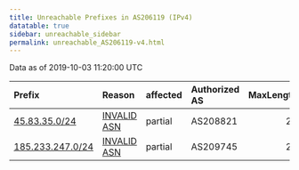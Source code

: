 ```yaml
---
title: Unreachable Prefixes in AS206119 (IPv4)
datatable: true
sidebar: unreachable_sidebar
permalink: unreachable_AS206119-v4.html
---
```


Data as of 2019-10-03 11:20:00 UTC


<div class="datatable-begin"></div>

| Prefix                                                     | Reason                                                                                                   | affected   | Authorized AS   |   MaxLength | Anchor                                         |   unreachable /24s |
|:-----------------------------------------------------------|:---------------------------------------------------------------------------------------------------------|:-----------|:----------------|------------:|:-----------------------------------------------|-------------------:|
| [45.83.35.0/24](https://stat.ripe.net/45.83.35.0/24)       | [INVALID ASN](https://rpki-validator.ripe.net/announcement-preview?asn=AS206119&prefix=45.83.35.0/24)    | partial    | AS208821        |          24 | [RIPE](unreachable_RIPE_NCC_RPKI_Root-v4.html) |                  1 |
| [185.233.247.0/24](https://stat.ripe.net/185.233.247.0/24) | [INVALID ASN](https://rpki-validator.ripe.net/announcement-preview?asn=AS206119&prefix=185.233.247.0/24) | partial    | AS209745        |          24 | [RIPE](unreachable_RIPE_NCC_RPKI_Root-v4.html) |                  1 |

<div class="datatable-end"></div>
